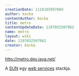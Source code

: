 ```yaml
---
creationDate: 1110185997804 
author: kocka 
contentAuthor: kocka 
title: metro 
contentUpdateDate: 1197032507962 
name: metro 
layout: wiki 
date: 1197032507962 
creator: kocka 
---
```

http://metro.dev.java.net/

A [SUN](Sun.html) egy [web services](WebServices.html) stackja.


